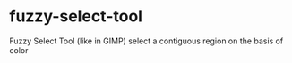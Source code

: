 # fuzzy-select-tool
Fuzzy Select Tool (like in GIMP) select a contiguous region on the basis of color
